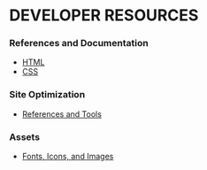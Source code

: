 # DEVELOPER RESOURCES

### References and Documentation
* [HTML](/html.md)
* [CSS](/css.md)

### Site Optimization
* [References and Tools](/site-optimization.md)

### Assets
* [Fonts, Icons, and Images](/assets.md)
